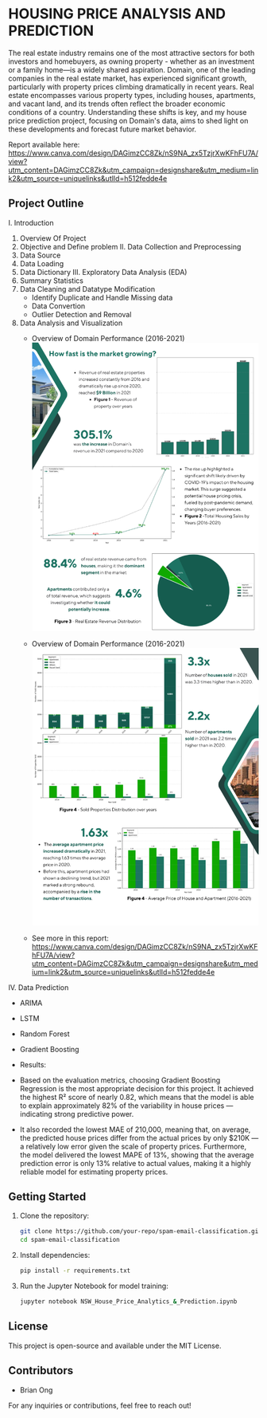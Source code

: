 # HOUSING PRICE ANALYSIS AND PREDICTION
The real estate industry remains one of the most attractive sectors for both investors and homebuyers, as owning property - whether as an investment or a family home—is a widely shared aspiration. Domain, one of the leading companies in the real estate market, has experienced significant growth, particularly with property prices climbing dramatically in recent years. Real estate encompasses various property types, including houses, apartments, and vacant land, and its trends often reflect the broader economic conditions of a country. Understanding these shifts is key, and my house price prediction project, focusing on Domain's data, aims to shed light on these developments and forecast future market behavior.

Report available here: https://www.canva.com/design/DAGimzCC8Zk/nS9NA_zx5TzjrXwKFhFU7A/view?utm_content=DAGimzCC8Zk&utm_campaign=designshare&utm_medium=link2&utm_source=uniquelinks&utlId=h512fedde4e

## Project Outline
I. Introduction
  1. Overview Of Project
  2. Objective and Define problem
II. Data Collection and Preprocessing
  1. Data Source
  2. Data Loading
  3. Data Dictionary
III. Exploratory Data Analysis (EDA)
  1. Summary Statistics
  2. Data Cleaning and Datatype Modification
     * Identify Duplicate and Handle Missing data
     * Data Convertion
     * Outlier Detection and Removal
  3. Data Analysis and Visualization
     * Overview of Domain Performance (2016-2021)
      ![1](https://github.com/Brian2703/House_Analysis_And_Prediction/blob/main/imgs/1.png)

     * Overview of Domain Performance (2016-2021)
      ![2](https://github.com/Brian2703/House_Analysis_And_Prediction/blob/main/imgs/3.png)

     * See more in this report: https://www.canva.com/design/DAGimzCC8Zk/nS9NA_zx5TzjrXwKFhFU7A/view?utm_content=DAGimzCC8Zk&utm_campaign=designshare&utm_medium=link2&utm_source=uniquelinks&utlId=h512fedde4e


IV. Data Prediction
* ARIMA
* LSTM
* Random Forest
* Gradient Boosting
* Results:

* Based on the evaluation metrics, choosing Gradient Boosting Regression is the most appropriate decision for this project. It achieved the highest R² score of nearly 0.82, which means that the model is able to explain approximately 82% of the variability in house prices — indicating strong predictive power.
* It also recorded the lowest MAE of 210,000, meaning that, on average, the predicted house prices differ from the actual prices by only $210K — a relatively low error given the scale of property prices. Furthermore, the model delivered the lowest MAPE of 13%, showing that the average prediction error is only 13% relative to actual values, making it a highly reliable model for estimating property prices.

## Getting Started
1. Clone the repository:
   ```bash
   git clone https://github.com/your-repo/spam-email-classification.git
   cd spam-email-classification
   ```
2. Install dependencies:
   ```bash
   pip install -r requirements.txt
   ```
3. Run the Jupyter Notebook for model training:
   ```bash
   jupyter notebook NSW_House_Price_Analytics_&_Prediction.ipynb
   ```

## License
This project is open-source and available under the MIT License.

## Contributors
- Brian Ong

For any inquiries or contributions, feel free to reach out!

